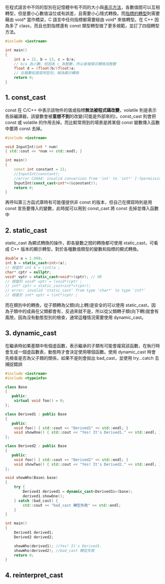 在程式語言中不同的型別在記憶體中有不同的大小與[表示方法](https://github.com/JrPhy/C_tutorial/blob/main/CH1-%E6%95%B8%E5%80%BC%E5%9E%8B%E5%88%A5%E4%BB%8B%E7%B4%B9.md)，各數值間可以互相轉型，但是要小心數值溢位或有誤差，且需要小心隱式轉換。而[指標的轉型](https://github.com/JrPhy/C_tutorial/blob/main/CH5-%E6%8C%87%E6%A8%99%E8%88%87%E5%AD%97%E4%B8%B2.md#3-%E6%B3%9B%E5%9E%8B%E6%8C%87%E6%A8%99-void-)則需要藉由 void* 當作橋梁，C 語言中任何指標都需要經由 void* 來做轉型。在 C++ 因為多了 class，而且也對指標還有 const 類型轉型做了更多規範，並訂了四個轉型方法。
```cpp
#include <iostream>

int main()
{
    int a = 21, b = 13, c = b/a;
    // b/a 為小數，但因為 c 為整數，所以會被隱式轉換成整數
    float d = (float)b/(float)a;
    // 在變數前面寫明型別，稱為顯示轉換
    return 0;
}
```
## 1. const_cast
const 在 C/C++ 中表示該物件的值或指標**無法被程式碼改變**，volatile 則是表示告訴編譯器，該變數會被**意想不到**的改變(可能是外部來的)，const_cast 則會把 const 或 volatile 的作用去掉。而比較常用到的場景是將某個 const 變數傳入函數中要將 const 去掉。
```cpp
#include <iostream>

void InputInt(int * num)
{ std::cout << *num << std::endl; }

int main()
{
    const int constant = 21;
    //InputInt(constant);
    //error C2664: invalid conversion from 'int' to 'int*' [-fpermissive]
    InputInt(const_cast<int*>(&constant));
    return 0;
}
```
再呼叫第三方函式庫時有可能僅提供非 const 的版本，但自己在撰寫時則是用 const 宣告要傳入的變數，此時就可以用到 const_cast 將 const 去掉並傳入函數中

## 2. static_cast
static_cast 為顯式轉換的操作，即各變數之間的轉換都可使用 static_cast，可看成 C++ 版本的顯示轉型，對於各種數值類型的變數和指標的顯式轉換。
```cpp
double a = 1.999;
int b = static_cast<int>(a);
// 相當於 int b = (int)a ;
char* cptr = nullptr;
void* vptr = static_cast<void*>(cptr); // OK
// 相當於 void* vptr = (void*)cptr ;
// int* iptr = static_cast<int*>(cptr);
// error: invalid 'static_cast' from type 'char*' to type 'int*'
// 相當於 int* vptr = (int*)cptr ;
```
而在類別中的轉換，從子類轉為父類(向上轉)是安全的可以使用 static_cast，因為子類中的成員在父類都會有，反過來就不是，所以從父類轉子類(向下轉)就會有風險，因為沒有動態型別的檢查，通常這種情況需要使用 dynamic_cast。

## 3. dynamic_cast
在繼承時如果基類中有個虛函數，表示繼承的子類有可能會複寫該函數，在執行時會生成一個虛函數表，動態時才會決定使用哪個函數。使用 dynamic_cast 時會先檢查是否為父子類的關係，如果不是則會拋出 bad_cast，並使用 try...catch 去捕捉錯誤
```cpp
#include <iostream>
#include <typeinfo>

class Base
{
   public:
    virtual void foo() = 0;
};

class Derived1 : public Base
{
   public:
    void foo() { std::cout << "Derived1" << std::endl; }
    void showOne() { std::cout << "Yes! It's Derived1." << std::endl; }
};

class Derived2 : public Base
{
   public:
    void foo() { std::cout << "Derived2" << std::endl; }
    void showTwo() { std::cout << "Yes! It's Derived2." << std::endl; }
};

void showWho(Base& base)
{
    try {
        Derived1 derived1 = dynamic_cast<Derived1&>(base);
        derived1.showOne();
    } catch (bad_cast) {
        std::cout << "bad_cast 轉型失敗" << std::endl;
    }
}

int main()
{
    Derived1 derived1;
    Derived2 derived2;

    showWho(derived1); //Yes! It's Derived1.
    showWho(derived2); //bad_cast 轉型失敗
    return 0;
}
```

## 4. reinterpret_cast
